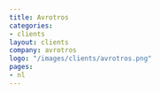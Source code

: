 ```yaml
---
title: Avrotros
categories:
- clients
layout: clients
company: avrotros
logo: "/images/clients/avrotros.png"
pages:
- nl
---
```


